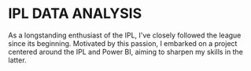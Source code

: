 # IPL DATA ANALYSIS

As a longstanding enthusiast of the IPL, I've closely followed the league since its beginning. Motivated by this passion, I embarked on a project centered around the IPL and Power BI, aiming to sharpen my skills in the latter.

